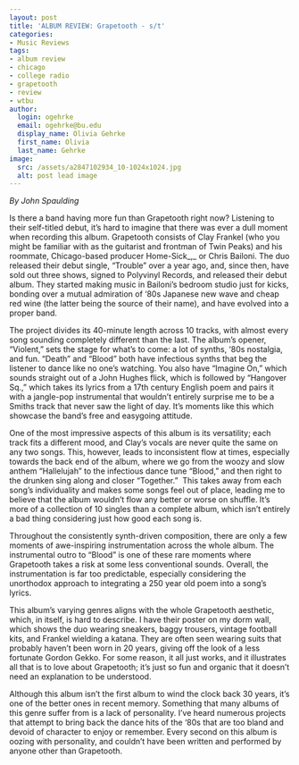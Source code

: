 ```yaml
---
layout: post
title: 'ALBUM REVIEW: Grapetooth - s/t'
categories:
- Music Reviews
tags:
- album review
- chicago
- college radio
- grapetooth
- review
- wtbu
author:
  login: ogehrke
  email: ogehrke@bu.edu
  display_name: Olivia Gehrke
  first_name: Olivia
  last_name: Gehrke
image:
  src: /assets/a2847102934_10-1024x1024.jpg
  alt: post lead image
---
```


_By John Spaulding_

Is there a band having more fun than Grapetooth right now? Listening to their self-titled debut, it’s hard to imagine that there was ever a dull moment when recording this album. Grapetooth consists of Clay Frankel (who you might be familiar with as the guitarist and frontman of Twin Peaks) and his roommate, Chicago-based producer Home-Sick_,_ or Chris Bailoni. The duo released their debut single, “Trouble” over a year ago, and, since then, have sold out three shows, signed to Polyvinyl Records, and released their debut album. They started making music in Bailoni’s bedroom studio just for kicks, bonding over a mutual admiration of ‘80s Japanese new wave and cheap red wine (the latter being the source of their name), and have evolved into a proper band.

The project divides its 40-minute length across 10 tracks, with almost every song sounding completely different than the last. The album’s opener, “Violent,” sets the stage for what’s to come: a lot of synths, ‘80s nostalgia, and fun. “Death” and “Blood” both have infectious synths that beg the listener to dance like no one’s watching. You also have “Imagine On,” which sounds straight out of a John Hughes flick, which is followed by “Hangover Sq.,” which takes its lyrics from a 17th century English poem and pairs it with a jangle-pop instrumental that wouldn’t entirely surprise me to be a Smiths track that never saw the light of day. It’s moments like this which showcase the band’s free and easygoing attitude.

One of the most impressive aspects of this album is its versatility; each track fits a different mood, and Clay’s vocals are never quite the same on any two songs. This, however, leads to inconsistent flow at times, especially towards the back end of the album, where we go from the woozy and slow anthem “Hallelujah” to the infectious dance tune “Blood,” and then right to the drunken sing along and closer “Together.”  This takes away from each song’s individuality and makes some songs feel out of place, leading me to believe that the album wouldn’t flow any better or worse on shuffle. It’s more of a collection of 10 singles than a complete album, which isn’t entirely a bad thing considering just how good each song is.

Throughout the consistently synth-driven composition, there are only a few moments of awe-inspiring instrumentation across the whole album. The instrumental outro to “Blood” is one of these rare moments where Grapetooth takes a risk at some less conventional sounds. Overall, the instrumentation is far too predictable, especially considering the unorthodox approach to integrating a 250 year old poem into a song’s lyrics.

This album’s varying genres aligns with the whole Grapetooth aesthetic, which, in itself, is hard to describe. I have their poster on my dorm wall, which shows the duo wearing sneakers, baggy trousers, vintage football kits, and Frankel wielding a katana. They are often seen wearing suits that probably haven’t been worn in 20 years, giving off the look of a less fortunate Gordon Gekko. For some reason, it all just works, and it illustrates all that is to love about Grapetooth; it’s just so fun and organic that it doesn’t need an explanation to be understood.

Although this album isn’t the first album to wind the clock back 30 years, it’s one of the better ones in recent memory. Something that many albums of this genre suffer from is a lack of personality. I’ve heard numerous projects that attempt to bring back the dance hits of the ‘80s that are too bland and devoid of character to enjoy or remember. Every second on this album is oozing with personality, and couldn’t have been written and performed by anyone other than Grapetooth.